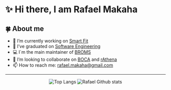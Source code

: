 # ✨ Hi there, I am Rafael Makaha

## 🍀 About me

- 🔭 I’m currently working on [Smart Fit](https://smartfit.com.br)
- 🌱 I’ve graduated on [Software Engineering](https://fga.unb.br/)
- 💻 I`m the main maintainer of [BROMS](https://github.com/rafaelmakaha/maratona-BROMS)
- 👯 I’m looking to collaborate on [BOCA](https://github.com/cassiopc/boca/) and [rAthena](https://github.com/rathena/rathena)
- 📫 How to reach me: rafael.makaha@gmail.com


<hr />

<p align="center">
    <img src="https://github-readme-stats.vercel.app/api/top-langs/?username=rafaelmakaha&layout=compact&langs_count=8" alt="Top Langs">
    <img src="https://github-readme-stats.vercel.app/api?username=rafaelmakaha&layout=compac&line_height=24px&hide_rank=true" alt="Rafael Github stats">
</p>
